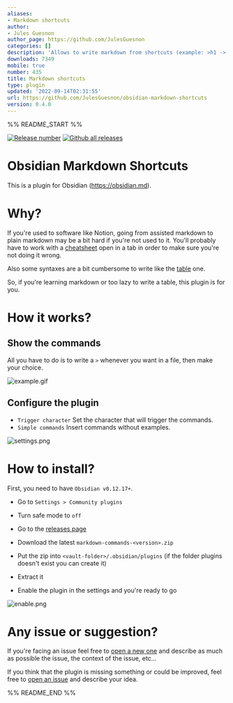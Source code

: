 ```yaml
---
aliases:
- Markdown shortcuts
author:
- Jules Guesnon
author_page: https://github.com/JulesGuesnon
categories: []
description: 'Allows to write markdown from shortcuts (example: >h1 -> #).'
downloads: 7349
mobile: true
number: 435
title: Markdown shortcuts
type: plugin
updated: '2022-09-14T02:31:55'
url: https://github.com/JulesGuesnon/obsidian-markdown-shortcuts
version: 0.4.0
---
```


%% README_START %%

[![Release number](https://img.shields.io/github/release/JulesGuesnon/obsidian-markdown-commands.svg)](https://GitHub.com/Naereen/StrapDown.js/releases/) [![Github all releases](https://img.shields.io/github/downloads/JulesGuesnon/obsidian-markdown-commands/total.svg)](https://GitHub.com/Naereen/StrapDown.js/releases/)

# Obsidian Markdown Shortcuts

This is a plugin for Obsidian (https://obsidian.md).

# Why?

If you're used to software like Notion, going from assisted markdown to plain markdown may be a bit hard if you're not used to it. You'll probably have to work with a [cheatsheet](https://www.markdownguide.org/cheat-sheet/) open in a tab in order to make sure you're not doing it wrong. <br/>

Also some syntaxes are a bit cumbersome to write like the [table](https://www.markdownguide.org/cheat-sheet/#extended-syntax) one.

So, if you're learning markdown or too lazy to write a table, this plugin is for you.

# How it works?

## Show the commands

All you have to do is to write a `>` whenever you want in a file, then make your choice.

![example.gif](https://raw.githubusercontent.com/JulesGuesnon/obsidian-markdown-shortcuts/HEAD/images/example.gif)

## Configure the plugin

-   `Trigger character` Set the character that will trigger the commands.
-   `Simple commands` Insert commands without examples.

![settings.png](https://raw.githubusercontent.com/JulesGuesnon/obsidian-markdown-shortcuts/HEAD/images/settings.png)

# How to install?

First, you need to have `Obsidian v0.12.17+`.

-   Go to `Settings > Community plugins`

-   Turn safe mode to `off`

-   Go to the [releases page](https://github.com/JulesGuesnon/obsidian-markdown-commands/releases)

-   Download the latest `markdown-commands-<version>.zip`

-   Put the zip into `<vault-folder>/.obsidian/plugins` (if the folder plugins doesn't exist you can create it)

-   Extract it

-   Enable the plugin in the settings and you're ready to go

![enable.png](https://raw.githubusercontent.com/JulesGuesnon/obsidian-markdown-shortcuts/HEAD/images/enable.png)

# Any issue or suggestion?

If you're facing an issue feel free to [open a new one](https://github.com/JulesGuesnon/obsidian-markdown-commands/issues/new) and describe as much as possible the issue, the context of the issue, etc...

If you think that the plugin is missing something or could be improved, feel free to [open an issue](https://github.com/JulesGuesnon/obsidian-markdown-commands/issues/new) and describe your idea.


%% README_END %%